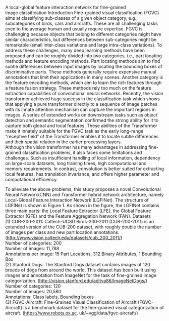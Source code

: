 A local-global feature interaction network for fine-grained  
image classification 
Introduction 
Fine-grained visual classification (FGVC) aims at classifying sub-classes of a given object 
category, e.g., subcategories of birds, cars and aircrafts. These are all challenging tasks even to the 
average human and usually require expertise. FGVC is challenging because objects that belong to 
different categories might have similar characteristics, but differences between sub-categories might 
be remarkable (small inter-class variations and large intra-class variations). 
To address these challenges, many deep learning methods have been proposed and can be roughly 
divided into two categories, i.e., part locating methods and feature encoding methods. Part locating 
methods aim to find subtle differences between input images by locating the bounding boxes of 
discriminative parts. These methods generally require expensive manual annotations that limit their 
applications in many scenes. Another category is the feature encoding methods, which aim to learn 
the rich features through a feature fusion strategy. These methods rely too much on the feature 
extraction capabilities of convolutional neural networks. 
Recently, the vision transformer achieved huge success in the classification task which shows that 
applying a pure transformer directly to a sequence of image patches with its innate attention 
mechanism can capture the important regions in images. A series of extended works on downstream 
tasks such as object detection and semantic segmentation confirmed the strong ability for it to 
capture both global and local features. These abilities of the Transformer make it innately suitable 
for the FGVC task as the early long-range “receptive field” of the Transformer enables it to locate 
subtle differences and their spatial relation in the earlier processing layers.  
Although the vision transformer has many advantages in addressing fine-grained classification 
problems, it also faces some limitations and challenges. Such as insufficient handling of local 
information, dependency on large-scale datasets, long training times, high computational and 
memory requirements. In contrast, convolution is better suited for extracting local features, has 
translation invariance, and offers higher parameter and computational efficiency. 




To alleviate the above problems, this study proposes a novel Convolutional Neural Network(CNN) 
and Transformer hybrid network architecture, namely Local-Global Feature Interaction Network 
(LGFINet). The structure of LGFINet is shown in Figure 1. As shown in the figure, the LGFINet 
contains three main parts: the Local Feature Extractor (LFE), the Global Feature Extractor (GFE) 
and the Feature Aggregation Network (FAN). 
Datasets  
(1) CUB-200-2011: Caltech-UCSD Birds-200-2011 (CUB-200-2011) is an extended version of the 
CUB-200 dataset, with roughly double the number of images per class and new part location 
annotations. (http://www.vision.caltech.edu/datasets/cub_200_2011/)  
Number of categories: 200  
Number of images: 11,788  
Annotations per image: 15 Part Locations, 312 Binary Attributes, 1 Bounding Box  
(2) Stanford Dogs: The Stanford Dogs dataset contains images of 120 breeds of dogs from around 
the world. This dataset has been built using images and annotation from ImageNet for the task of 
fine-grained image categorization. (http://vision.stanford.edu/aditya86/ImageNetDogs/)  
Number of categories: 120  
Number of images: 20,580  
Annotations: Class labels, Bounding boxes  
(3) FGVC-Aircraft: Fine-Grained Visual Classification of Aircraft (FGVC-Aircraft) is a 
benchmark dataset for the fine-grained visual categorization of aircraft. (https://www.robots.ox.ac. 
uk/~vgg/data/fgvc-aircraft/) 
